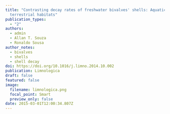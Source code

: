 ```yaml
---
title: "Contrasting decay rates of freshwater bivalves' shells: Aquatic versus
  terrestrial habitats"
publication_types:
  - "2"
authors:
  - admin
  - Allan T. Souza
  - Ronaldo Sousa
author_notes:
  - bivalves
  - shells
  - shell decay
doi: https://doi.org/10.1016/j.limno.2014.10.002
publication: Limnologica
draft: false
featured: false
image:
  filename: limnologica.png
  focal_point: Smart
  preview_only: false
date: 2015-03-01T12:00:34.807Z
---
```


